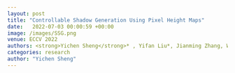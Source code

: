 ```yaml
---
layout: post
title: "Controllable Shadow Generation Using Pixel Height Maps"
date:   2022-07-03 00:00:59 +00:00
image: /images/SSG.png
venue: ECCV 2022 
authors: <strong>Yichen Sheng</strong>* , Yifan Liu*, Jianming Zhang, Wei Yin, A. Cengiz Oztireli, He Zhang, Zhe Lin, Eli Shechtman, Bedrich Benes. (*Joint first author)
categories: research
author: "Yichen Sheng"
---
```

